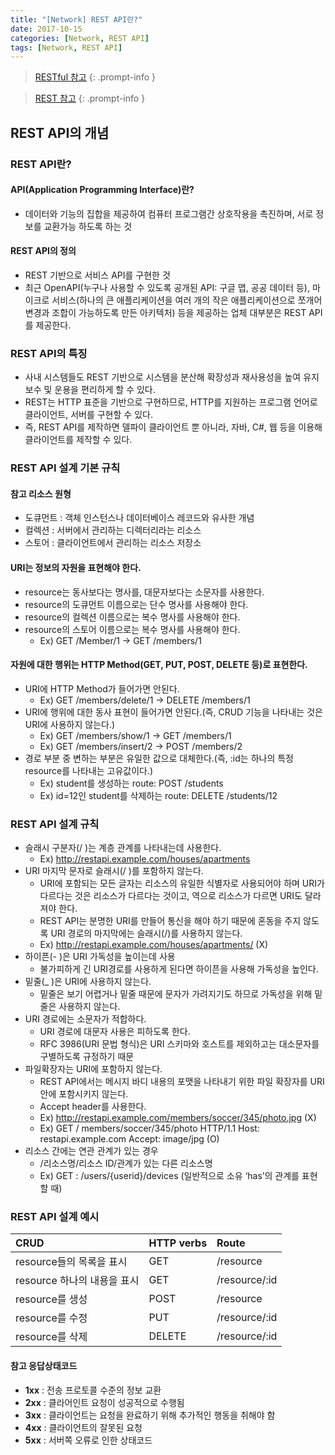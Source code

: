 ```yaml
---
title: "[Network] REST API란?"
date: 2017-10-15
categories: [Network, REST API]
tags: [Network, REST API]
---
```


> [RESTful 참고](https://kyungryeol-yoon.github.io/posts/restful/)
{: .prompt-info }

> [REST 참고](https://kyungryeol-yoon.github.io/posts/rest/)
{: .prompt-info }

## **REST API의 개념**

### **REST API란?**

#### **API(Application Programming Interface)란?**

- 데이터와 기능의 집합을 제공하여 컴퓨터 프로그램간 상호작용을 촉진하며, 서로 정보를 교환가능 하도록 하는 것

#### **REST API의 정의**

- REST 기반으로 서비스 API를 구현한 것
- 최근 OpenAPI(누구나 사용할 수 있도록 공개된 API: 구글 맵, 공공 데이터 등), 마이크로 서비스(하나의 큰 애플리케이션을 여러 개의 작은 애플리케이션으로 쪼개어 변경과 조합이 가능하도록 만든 아키텍처) 등을 제공하는 업체 대부분은 REST API를 제공한다.

### **REST API의 특징**

- 사내 시스템들도 REST 기반으로 시스템을 분산해 확장성과 재사용성을 높여 유지보수 및 운용을 편리하게 할 수 있다.
- REST는 HTTP 표준을 기반으로 구현하므로, HTTP를 지원하는 프로그램 언어로 클라이언트, 서버를 구현할 수 있다.
- 즉, REST API를 제작하면 델파이 클라이언트 뿐 아니라, 자바, C#, 웹 등을 이용해 클라이언트를 제작할 수 있다.

### **REST API 설계 기본 규칙**

#### **참고 리소스 원형**

- 도큐먼트 : 객체 인스턴스나 데이터베이스 레코드와 유사한 개념
- 컬렉션 : 서버에서 관리하는 디렉터리라는 리소스
- 스토어 : 클라이언트에서 관리하는 리소스 저장소

#### **URI는 정보의 자원을 표현해야 한다.**

- resource는 동사보다는 명사를, 대문자보다는 소문자를 사용한다.
- resource의 도큐먼트 이름으로는 단수 명사를 사용해야 한다.
- resource의 컬렉션 이름으로는 복수 명사를 사용해야 한다.
- resource의 스토어 이름으로는 복수 명사를 사용해야 한다.
  - Ex) GET /Member/1 → GET /members/1

#### **자원에 대한 행위는 HTTP Method(GET, PUT, POST, DELETE 등)로 표현한다.**

- URI에 HTTP Method가 들어가면 안된다.
  - Ex) GET /members/delete/1 → DELETE /members/1
- URI에 행위에 대한 동사 표현이 들어가면 안된다.(즉, CRUD 기능을 나타내는 것은 URI에 사용하지 않는다.)
  - Ex) GET /members/show/1 → GET /members/1
  - Ex) GET /members/insert/2 → POST /members/2
- 경로 부분 중 변하는 부분은 유일한 값으로 대체한다.(즉, :id는 하나의 특정 resource를 나타내는 고유값이다.)
  - Ex) student를 생성하는 route: POST /students
  - Ex) id=12인 student를 삭제하는 route: DELETE /students/12

### **REST API 설계 규칙**

- 슬래시 구분자(/ )는 계층 관계를 나타내는데 사용한다.
  - Ex) http://restapi.example.com/houses/apartments
- URI 마지막 문자로 슬래시(/ )를 포함하지 않는다.
  - URI에 포함되는 모든 글자는 리소스의 유일한 식별자로 사용되어야 하며 URI가 다르다는 것은 리소스가 다르다는 것이고, 역으로 리소스가 다르면 URI도 달라져야 한다.
  - REST API는 분명한 URI를 만들어 통신을 해야 하기 때문에 혼동을 주지 않도록 URI 경로의 마지막에는 슬래시(/)를 사용하지 않는다.
  - Ex) http://restapi.example.com/houses/apartments/ (X)
- 하이픈(- )은 URI 가독성을 높이는데 사용
  - 불가피하게 긴 URI경로를 사용하게 된다면 하이픈을 사용해 가독성을 높인다.
- 밑줄(_ )은 URI에 사용하지 않는다.
  - 밑줄은 보기 어렵거나 밑줄 때문에 문자가 가려지기도 하므로 가독성을 위해 밑줄은 사용하지 않는다.
- URI 경로에는 소문자가 적합하다.
  - URI 경로에 대문자 사용은 피하도록 한다.
  - RFC 3986(URI 문법 형식)은 URI 스키마와 호스트를 제외하고는 대소문자를 구별하도록 규정하기 때문
- 파일확장자는 URI에 포함하지 않는다.
  - REST API에서는 메시지 바디 내용의 포맷을 나타내기 위한 파일 확장자를 URI 안에 포함시키지 않는다.
  - Accept header를 사용한다.
  - Ex) http://restapi.example.com/members/soccer/345/photo.jpg (X)
  - Ex) GET / members/soccer/345/photo HTTP/1.1 Host: restapi.example.com Accept: image/jpg (O)
- 리소스 간에는 연관 관계가 있는 경우
  - /리소스명/리소스 ID/관계가 있는 다른 리소스명
  - Ex) GET : /users/{userid}/devices (일반적으로 소유 ‘has’의 관계를 표현할 때)

### **REST API 설계 예시**

| CRUD | HTTP verbs | Route |
|:-|:-|:-|
| resource들의 목록을 표시 | GET | /resource |
| resource 하나의 내용을 표시 | GET | /resource/:id |
| resource를 생성 | POST | /resource |
| resource를 수정 | PUT | /resource/:id |
| resource를 삭제 | DELETE | /resource/:id |

#### **참고 응답상태코드**

- **1xx** : 전송 프로토콜 수준의 정보 교환
- **2xx** : 클라어인트 요청이 성공적으로 수행됨
- **3xx** : 클라이언트는 요청을 완료하기 위해 추가적인 행동을 취해야 함
- **4xx** : 클라이언트의 잘못된 요청
- **5xx** : 서버쪽 오류로 인한 상태코드